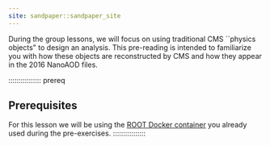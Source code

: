 ```yaml
---
site: sandpaper::sandpaper_site
---
```


During the group lessons, we will focus on using traditional CMS ``physics objects" to design an analysis. This pre-reading is intended to familiarize you with how these objects are reconstructed by CMS and how they appear in the 2016 NanoAOD files. 

:::::::::::::::: prereq
## Prerequisites

For this lesson we will be using the [ROOT Docker container](https://cms-opendata-workshop.github.io/workshop2024-lesson-docker/03-docker-for-cms-opendata.html#root-tools-container) you already used during the pre-exercises. 
::::::::::::::::

